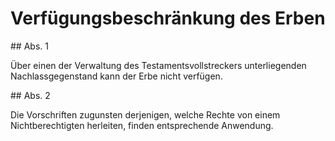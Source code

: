 # Verfügungsbeschränkung des Erben



\#\# Abs. 1

 Über einen der Verwaltung des Testamentsvollstreckers unterliegenden Nachlassgegenstand kann der Erbe nicht verfügen.

\#\# Abs. 2

 Die Vorschriften zugunsten derjenigen, welche Rechte von einem Nichtberechtigten herleiten, finden entsprechende Anwendung. 

